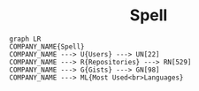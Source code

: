 <h1 align="center">Spell</h1>

```mermaid
graph LR
COMPANY_NAME{Spell}
COMPANY_NAME ---> U{Users} ---> UN[22]
COMPANY_NAME ---> R{Repositories} ---> RN[529]
COMPANY_NAME ---> G{Gists} ---> GN[98]
COMPANY_NAME ---> ML{Most Used<br>Languages}
```

